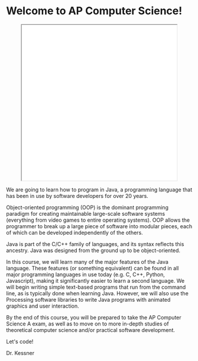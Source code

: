 
# Welcome to AP Computer Science!

<div style="text-align:center;" width="100%">
<iframe src="phyllotaxis/index.html" height="420px" width="420px"></iframe>
</div>

We are going to learn how to program in Java, a programming language that has
been in use by software developers for over 20 years. 

Object-oriented programming (OOP) is the dominant programming paradigm for
creating maintainable large-scale software systems (everything from video games
to entire operating systems).  OOP allows the programmer to break up a large
piece of software into modular pieces, each of which can be developed
independently of the others.  

Java is part of the C/C++ family of languages, and its syntax reflects this
ancestry.  Java was designed from the ground up to be object-oriented.

In this course, we will learn many of the major features of the Java language.
These features (or something equivalent) can be found in all major programming
languages in use today (e.g.  C, C++, Python, Javascript), making it
significantly easier to learn a second language.  We will begin writing simple
text-based programs that run from the command line, as is typically done when
learning Java.  However, we will also use the Processing software libraries to
write Java programs with animated graphics and user interaction.

By the end of this course, you will be prepared to take the AP Computer Science
A exam, as well as to move on to more in-depth studies of theoretical computer
science and/or practical software development.

Let's code!



Dr. Kessner


